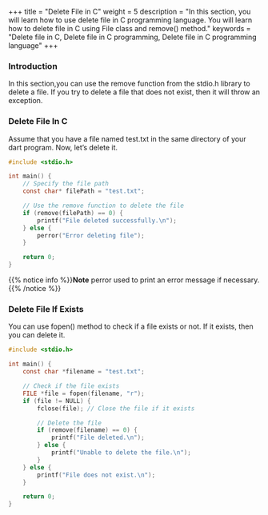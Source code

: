 +++
title = "Delete File in C"
weight = 5
description = "In this section, you will learn how to  use delete file in C programming language. You will learn how to delete file in C using File class and remove() method."
keywords = "Delete file in C, Delete file in C programming, Delete file in C programming language"
+++
### Introduction
In this section,you can use the remove function from the stdio.h library to delete a file. If you try to delete a file that does not exist, then it will throw an exception.
### Delete File In C
Assume that you have a file named test.txt in the same directory of your dart program. Now, let’s delete it.
```c
#include <stdio.h>

int main() {
    // Specify the file path
    const char* filePath = "test.txt";

    // Use the remove function to delete the file
    if (remove(filePath) == 0) {
        printf("File deleted successfully.\n");
    } else {
        perror("Error deleting file");
    }

    return 0;
}
```
{{% notice info %}}**Note** perror used to print an error message if necessary.{{% /notice %}}
### Delete File If Exists
You can use fopen() method to check if a file exists or not. If it exists, then you can delete it.
```c
#include <stdio.h>

int main() {
    const char *filename = "test.txt";

    // Check if the file exists
    FILE *file = fopen(filename, "r");
    if (file != NULL) {
        fclose(file); // Close the file if it exists

        // Delete the file
        if (remove(filename) == 0) {
            printf("File deleted.\n");
        } else {
            printf("Unable to delete the file.\n");
        }
    } else {
        printf("File does not exist.\n");
    }

    return 0;
}
```

